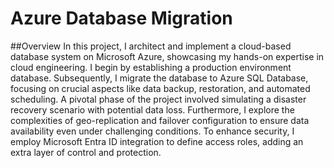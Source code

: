 # Azure Database Migration

##Overview
In this project, I architect and implement a cloud-based database system on Microsoft Azure, showcasing my hands-on expertise in cloud engineering.
I begin by establishing a production environment database. Subsequently, I migrate the database to Azure SQL Database, focusing on crucial aspects like data backup, restoration, and automated scheduling. 
A pivotal phase of the project involved simulating a disaster recovery scenario with potential data loss. Furthermore, I explore the complexities of geo-replication and failover configuration to ensure data availability even under challenging conditions.
To enhance security, I employ Microsoft Entra ID integration to define access roles, adding an extra layer of control and protection.

